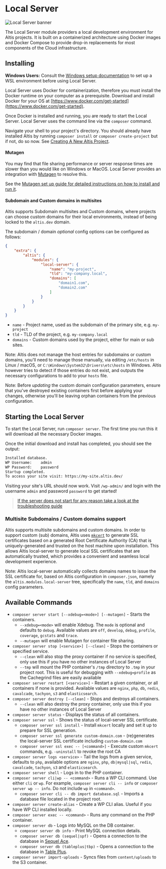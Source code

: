# Local Server

![Local Server banner](./assets/banner-local-server.png)

The Local Server module providers a local development environment for Altis projects. It is built on a containerized architecture
using Docker images and Docker Compose to provide drop-in replacements for most components of the Cloud infrastructure.

## Installing

**Windows Users:** Consult the [Windows setup documentation](./windows.md) to set up a WSL environment before using Local Server.

Local Server uses Docker for containerization, therefore you must install the Docker runtime on your computer as a prerequisite.
Download and install Docker for your OS at [https://www.docker.com/get-started](https://www.docker.com/get-started).

Once Docker is installed and running, you are ready to start the Local Server. Local Server uses the command line via the `composer`
command.

Navigate your shell to your project's directory. You should already have installed Altis by running `composer install`
or `composer create-project` but if not, do so now.
See [Creating A New Altis Project](https://www.altis-dxp.com/resources/docs/getting-started/#creating-a-new-altis-project).

#### Mutagen

You may find that file sharing performance or server response times are slower than you would like on Windows or MacOS. Local Server
provides an integration with [Mutagen](https://mutagen.io/) to resolve this.

See the [Mutagen set up guide for detailed instructions on how to install and run it](./mutagen-file-sharing.md).

#### Subdomain and Custom domains in multisites

Altis supports Subdomain multisites and Custom domains, where projects can choose custom domains for their local environments,
instead of being locked to the `altis.dev` domain.

The subdomain / domain *optional* config options can be configured as follows:

```json
{
    "extra": {
        "altis": {
            "modules": {
                "local-server": {
                    "name": "my-project",
                    "tld": "my-company.local",
                    "domains": [
                        "domain1.com",
                        "domain2.com"
                    ]
                }
            }
        }
    }
}
```

- `name` - Project name, used as the subdomain of the primary site, e.g. `my-project`
- `tld` - TLD of the project, e.g. `my-company.local`
- `domains` - Custom domains used by the project, either for main or sub sites.

Note: Altis does not manage the host entries for subdomains or custom domains, you'll need to manage those manually, via
editing `/etc/hosts` in Linux / macOS, or `C:\Windows\System32\Drivers\etc\hosts` in Windows. Altis however tries to detect if those
entries do not exist, and outputs the necessary configurations to add to your `hosts` file.

Note: Before *updating* the custom domain configuration parameters, ensure that you've destroyed existing containers first before
applying your changes, otherwise you'll be leaving orphan containers from the previous configuration.

## Starting the Local Server

To start the Local Server, run `composer server`. The first time you run this it will download all the necessary Docker images.

Once the initial download and install has completed, you should see the output:

```sh
Installed database.
WP Username:    admin
WP Password:    password
Startup completed.
To access your site visit: https://my-site.altis.dev/
```

Visiting your site's URL should now work. Visit `/wp-admin/` and login with the username `admin` and password `password` to get
started!

> [If the server does not start for any reason take a look at the troubleshooting guide](./troubleshooting.md)

### Multisite Subdomains / Custom domains support

Altis supports multisite subdomains and custom domains. In order to support custom (sub) domains, Altis uses
[`mkcert`](https://github.com/FiloSottile/mkcert) to generate SSL certificates based on a generated Root Certificate Authority (CA)
that is uniquely-generated and trusted on the host machine upon installation. This allows Altis local-server to generate local
SSL certificates that are automatically trusted, which provides a convenient and seamless local development experience.

Note: Altis local-server automatically collects domains names to issue the SSL certificate for, based on Altis configuration
in `composer.json`, namely the `altis.modules.local-server` tree, specifically the `name`, `tld`, and `domains` config parameters.

## Available Commands

- `composer server start [--xdebug=<mode>] [--mutagen]` - Starts the containers.
  - `--xdebug=<mode>` will enable Xdebug. The `mode` is optional and defaults to `debug`. Available values
      are `off`, `develop`, `debug`, `profile`, `coverage`, `gcstats` and `trace`.
  - `--mutagen` will enable Mutagen for container file sharing.
- `composer server stop [<service>] [--clean]` - Stops the containers or specified service.
  - `--clean` will also stop the proxy container if no service is specified, only use this if you have no other instances of Local
      Server
  - `--tmp` will mount the PHP container's `/tmp` directory to `.tmp` in your project root. This is useful for debugging
      with `--xdebug=profile` as the Cachegrind files are easily available
- `composer server restart [<service>]` - Restart a given container, or all containers if none is provided. Available values
  are `nginx`, `php`, `db`, `redis`, `cavalcade`, `tachyon`, `s3` and `elasticsearch`.
- `composer server destroy [--clean]` - Stops and destroys all containers.
  - `--clean` will also destroy the proxy container, only use this if you have no other instances of Local Server
- `composer server status` - Displays the status of all containers.
- `composer server ssl` - Shows the status of local-server SSL certificate.
  - `composer server ssl install` - Install `mkcert` locally and set it up to prepare for SSL generation.
  - `composer server ssl generate custom-domain.com` - (re)generates the local-server SSL certificate
      including `custom-domain.com`
  - `composer server ssl exec -- [<command>]` - Execute custom `mkcert` commands, e.g. `-uninstall` to revoke the root CA
- `composer server logs <service>` - Tail the logs from a given service, defaults to `php`, available options
  are `nginx`, `php`, `db|mysql|sql`, `redis`, `cavalcade`, `tachyon`, `s3` and `elasticsearch`.
- `composer server shell` - Logs in to the PHP container.
- `composer server cli|wp -- <command>` - Runs a WP CLI command. Use either `cli` or `wp`. For example,
  `composer server cli -- info` or `composer server wp -- info`. Do not include `wp` in `<command>`.
  - `composer server cli -- db import database.sql` - Imports a database file located in the project root.
- `composer server create-alias` - Create a WP CLI alias. Useful if you have WP CLI installed locally.
- `composer server exec -- <command>` - Runs any command on the PHP container.
- `composer server db` - Logs into MySQL on the DB container.
  - `composer server db info` - Print MySQL connection details.
  - `composer server db (sequel|spf)` - Opens a connection to the database in [Sequel Ace](https://sequel-ace.com/).
  - `composer server db (tableplus|tbp)` - Opens a connection to the database in [Table Plus](https://tableplus.com/).
- `composer server import-uploads` - Syncs files from `content/uploads` to the S3 container.
